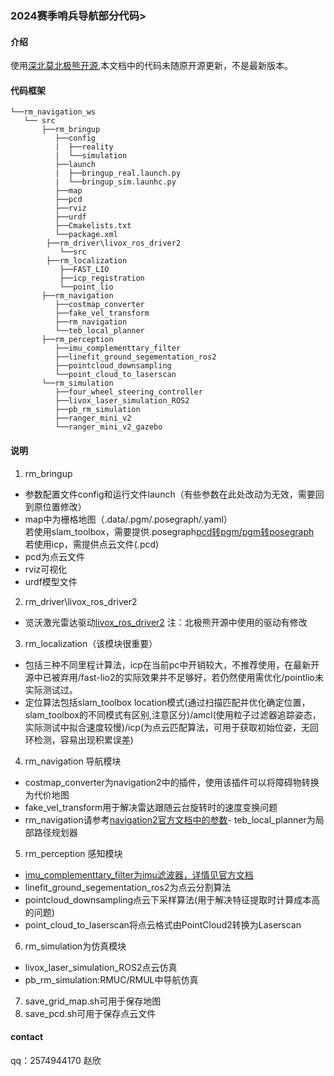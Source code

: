 
### 2024赛季哨兵导航部分代码> 

#### 介绍
使用[深北莫北极熊开源](https://gitee.com/SMBU-POLARBEAR/pb_rm_simulation),本文档中的代码未随原开源更新，不是最新版本。
#### 代码框架
```
└──rm_navigation_ws                                 
   └── src
       ├──rm_bringup
          ├──config
          |  ├──reality
          |  └──simulation
          ├──launch
          |  ├──bringup_real.launch.py
          |  └──bringup_sim.launhc.py
          ├──map
          ├──pcd
          ├──rviz
          ├──urdf
          ├──Cmakelists.txt
          └──package.xml
        ├──rm_driver\livox_ros_driver2
           └──src
        ├──rm_localization
           ├──FAST_LIO
           ├──icp_registration
           └──point_lio
       ├──rm_navigation
          ├──costmap_converter
          ├──fake_vel_transform
          ├──rm_navigation
          └──teb_local_planner
       ├──rm_perception
          ├──imu_complementtary_filter
          ├──linefit_ground_segementation_ros2
          ├──pointcloud_downsampling
          └──point_cloud_to_laserscan
       └──rm_simulation
          ├──four_wheel_steering_controller
          ├──livox_laser_simulation_ROS2
          ├──pb_rm_simulation
          ├──ranger_mini_v2
          └──ranger_mini_v2_gazebo
```
#### 说明
1. rm_bringup <br>
- 参数配置文件config和运行文件launch（有些参数在此处改动为无效，需要回到原位置修改）
- map中为栅格地图（.data/.pgm/.posegraph/.yaml）  <br>
若使用slam_toolbox，需要提供.posegraph[pcd转pgm/pgm转posegraph](https://flowus.cn/lihanchen/share/00ffde73-9a62-4fdf-ac52-6785f7666b9a)  <br>
若使用icp，需提供点云文件(.pcd)
- pcd为点云文件
- rviz可视化
- urdf模型文件  <br>
2. rm_driver\livox_ros_driver2
- 览沃激光雷达驱动[livox_ros_driver2](https://github.com/Livox-SDK/livox_ros_driver2)    注：北极熊开源中使用的驱动有修改
3. rm_localization（该模块很重要）
- 包括三种不同里程计算法，icp在当前pc中开销较大，不推荐使用，在最新开源中已被弃用/fast-lio2的实际效果并不足够好，若仍然使用需优化/pointlio未实际测试过。
- 定位算法包括slam_toolbox location模式(通过扫描匹配并优化确定位置，slam_toolbox的不同模式有区别,注意区分)/amcl(使用粒子过滤器追踪姿态，实际测试中拟合速度较慢)/icp(为点云匹配算法，可用于获取初始位姿，无回环检测，容易出现积累误差)
4. rm_navigation 导航模块
- costmap_converter为navigation2中的插件，使用该插件可以将障碍物转换为代价地图
- fake_vel_transform用于解决雷达跟随云台旋转时的速度变换问题
- rm_navigation请参考[navigation2官方文档中的参数](https://docs.nav2.org/plugins/index.html)- teb_local_planner为局部路径规划器
5. rm_perception 感知模块
- [imu_complementtary_filter为imu滤波器，详情见官方文档](https://wiki.ros.org/imu_complementary_filter)
- linefit_ground_segementation_ros2为点云分割算法
- pointcloud_downsampling点云下采样算法(用于解决特征提取时计算成本高的问题)     
- point_cloud_to_laserscan将点云格式由PointCloud2转换为Laserscan
6. rm_simulation为仿真模块
- livox_laser_simulation_ROS2点云仿真
- pb_rm_simulation:RMUC/RMUL中导航仿真
7. save_grid_map.sh可用于保存地图
8. save_pcd.sh可用于保存点云文件
#### contact
qq：2574944170  赵欣